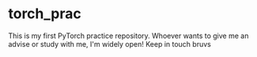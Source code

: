# torch_prac
This is my first PyTorch practice repository. Whoever wants to give me an advise or study with me, I'm widely open! Keep in touch bruvs
